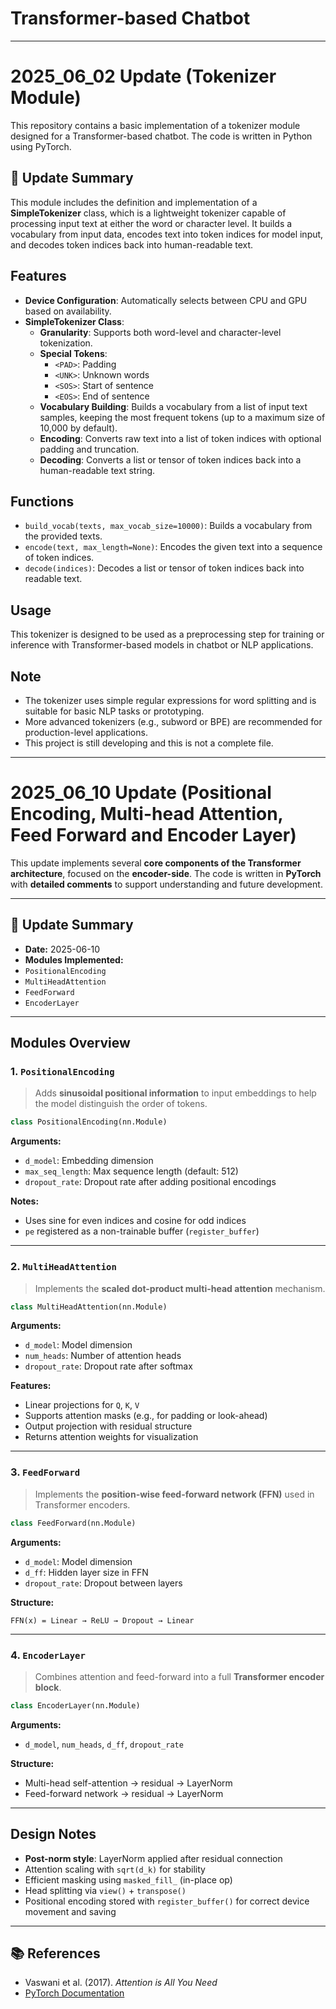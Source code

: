 # Transformer-based Chatbot

---

# 2025_06_02 Update (Tokenizer Module)
This repository contains a basic implementation of a tokenizer module designed for a Transformer-based chatbot. The code is written in Python using PyTorch.

## 📌 Update Summary

This module includes the definition and implementation of a **SimpleTokenizer** class, which is a lightweight tokenizer capable of processing input text at either the word or character level. It builds a vocabulary from input data, encodes text into token indices for model input, and decodes token indices back into human-readable text.

## Features

- **Device Configuration**: Automatically selects between CPU and GPU based on availability.
- **SimpleTokenizer Class**:
  - **Granularity**: Supports both word-level and character-level tokenization.
  - **Special Tokens**:
    - `<PAD>`: Padding
    - `<UNK>`: Unknown words
    - `<SOS>`: Start of sentence
    - `<EOS>`: End of sentence
  - **Vocabulary Building**: Builds a vocabulary from a list of input text samples, keeping the most frequent tokens (up to a maximum size of 10,000 by default).
  - **Encoding**: Converts raw text into a list of token indices with optional padding and truncation.
  - **Decoding**: Converts a list or tensor of token indices back into a human-readable text string.

## Functions

- `build_vocab(texts, max_vocab_size=10000)`: Builds a vocabulary from the provided texts.
- `encode(text, max_length=None)`: Encodes the given text into a sequence of token indices.
- `decode(indices)`: Decodes a list or tensor of token indices back into readable text.

## Usage

This tokenizer is designed to be used as a preprocessing step for training or inference with Transformer-based models in chatbot or NLP applications.

## Note

- The tokenizer uses simple regular expressions for word splitting and is suitable for basic NLP tasks or prototyping.
- More advanced tokenizers (e.g., subword or BPE) are recommended for production-level applications.
- This project is still developing and this is not a complete file.

---

# 2025_06_10 Update (Positional Encoding, Multi-head Attention, Feed Forward and Encoder Layer)

This update implements several **core components of the Transformer architecture**, focused on the **encoder-side**. The code is written in **PyTorch** with **detailed comments** to support understanding and future development.

---

## 📌 Update Summary

-  **Date:** 2025-06-10  
-  **Modules Implemented:**
  - `PositionalEncoding`
  - `MultiHeadAttention`
  - `FeedForward`
  - `EncoderLayer`

---

##  Modules Overview

###  1. `PositionalEncoding`

> Adds **sinusoidal positional information** to input embeddings to help the model distinguish the order of tokens.

```python
class PositionalEncoding(nn.Module)
```

**Arguments:**
- `d_model`: Embedding dimension  
- `max_seq_length`: Max sequence length (default: 512)  
- `dropout_rate`: Dropout rate after adding positional encodings  

**Notes:**
- Uses sine for even indices and cosine for odd indices  
- `pe` registered as a non-trainable buffer (`register_buffer`)

---

###  2. `MultiHeadAttention`

> Implements the **scaled dot-product multi-head attention** mechanism.

```python
class MultiHeadAttention(nn.Module)
```

**Arguments:**
- `d_model`: Model dimension  
- `num_heads`: Number of attention heads  
- `dropout_rate`: Dropout rate after softmax  

**Features:**
- Linear projections for `Q`, `K`, `V`  
- Supports attention masks (e.g., for padding or look-ahead)  
- Output projection with residual structure  
- Returns attention weights for visualization

---

###  3. `FeedForward`

> Implements the **position-wise feed-forward network (FFN)** used in Transformer encoders.

```python
class FeedForward(nn.Module)
```

**Arguments:**
- `d_model`: Model dimension  
- `d_ff`: Hidden layer size in FFN  
- `dropout_rate`: Dropout between layers  

**Structure:**
```text
FFN(x) = Linear → ReLU → Dropout → Linear
```

---

###  4. `EncoderLayer`

> Combines attention and feed-forward into a full **Transformer encoder block**.

```python
class EncoderLayer(nn.Module)
```

**Arguments:**
- `d_model`, `num_heads`, `d_ff`, `dropout_rate`

**Structure:**
- Multi-head self-attention → residual → LayerNorm  
- Feed-forward network → residual → LayerNorm

---

##  Design Notes

- **Post-norm style**: LayerNorm applied after residual connection  
- Attention scaling with `sqrt(d_k)` for stability  
- Efficient masking using `masked_fill_` (in-place op)  
- Head splitting via `view()` + `transpose()`  
- Positional encoding stored with `register_buffer()` for correct device movement and saving

---

## 📚 References

- Vaswani et al. (2017). *Attention is All You Need*  
- [PyTorch Documentation](https://pytorch.org/docs/stable/index.html)
